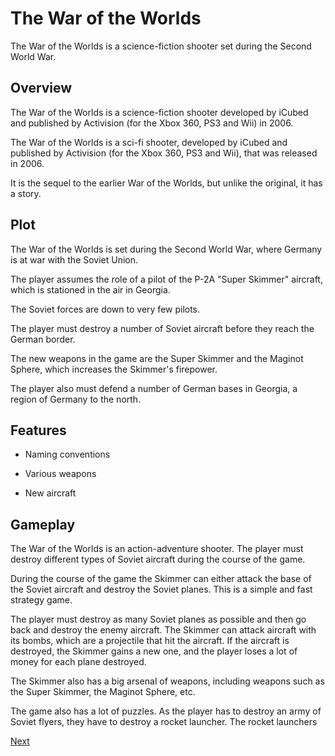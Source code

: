 # The War of the Worlds

The War of the Worlds is a science-fiction shooter set during the Second World War.

## Overview

The War of the Worlds is a science-fiction shooter developed by iCubed and published by Activision (for the Xbox 360, PS3 and Wii) in 2006.

The War of the Worlds is a sci-fi shooter, developed by iCubed and published by Activision (for the Xbox 360, PS3 and Wii), that was released in 2006.

It is the sequel to the earlier War of the Worlds, but unlike the original, it has a story.

## Plot

The War of the Worlds is set during the Second World War, where Germany is at war with the Soviet Union.

The player assumes the role of a pilot of the P-2A "Super Skimmer" aircraft, which is stationed in the air in Georgia.

The Soviet forces are down to very few pilots.

The player must destroy a number of Soviet aircraft before they reach the German border.

The new weapons in the game are the Super Skimmer and the Maginot Sphere, which increases the Skimmer's firepower.

The player also must defend a number of German bases in Georgia, a region of Germany to the north.

## Features

*   Naming conventions

*   Various weapons
*   New aircraft

## Gameplay

The War of the Worlds is an action-adventure shooter. The player must destroy different types of Soviet aircraft during the course of the game.

During the course of the game the Skimmer can either attack the base of the Soviet aircraft and destroy the Soviet planes. This is a simple and fast strategy game.

The player must destroy as many Soviet planes as possible and then go back and destroy the enemy aircraft. The Skimmer can attack aircraft with its bombs, which are a projectile that hit the aircraft. If the aircraft is destroyed, the Skimmer gains a new one, and the player loses a lot of money for each plane destroyed.

The Skimmer also has a big arsenal of weapons, including weapons such as the Super Skimmer, the Maginot Sphere, etc.

The game also has a lot of puzzles. As the player has to destroy an army of Soviet flyers, they have to destroy a rocket launcher. The rocket launchers

[Next](371.md)